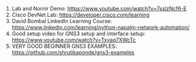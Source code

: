 1. Lab and Nornir Demo:  https://www.youtube.com/watch?v=7sslzNcf6-E
2. Cisco DevNet Lab: https://developer.cisco.com/learning
3. David Bombal LinkedIn Learning Course: https://www.linkedin.com/learning/python-napalm-network-automation/
4. Good setup video for GNS3 setup and interface setup: https://www.youtube.com/watch?v=Txyaq7XWcTc 
5. VERY GOOD BEGINNER GNS3 EXAMPLES: https://github.com/shrutikaponde/gns3-examples

